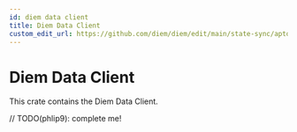 ```yaml
---
id: diem data client
title: Diem Data Client
custom_edit_url: https://github.com/diem/diem/edit/main/state-sync/aptos-data-client/README.md
---
```


# Diem Data Client

This crate contains the Diem Data Client.

// TODO(phlip9): complete me!
